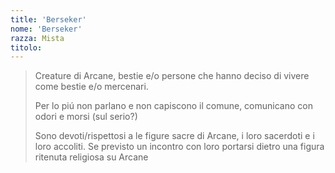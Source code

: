 ```yaml
---
title: 'Berseker'
nome: 'Berseker'
razza: Mista
titolo:
---
```


> Creature di Arcane, bestie e/o persone che hanno deciso di vivere come bestie e/o mercenari.
>
> Per lo piú non parlano e non capiscono il comune, comunicano con odori e morsi (sul serio?)
>
> Sono devoti/rispettosi a le figure sacre di Arcane, i loro sacerdoti e i loro accoliti. Se previsto un incontro con loro portarsi dietro una figura ritenuta religiosa su Arcane

